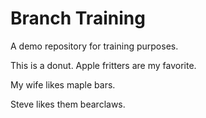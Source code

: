 # Branch Training

A demo repository for training purposes.

This is a donut. Apple fritters are my favorite.

My wife likes maple bars.

Steve likes them bearclaws.
